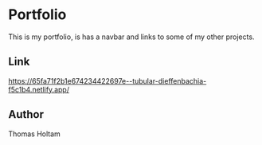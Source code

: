 # Portfolio 

This is my portfolio, is has a navbar and links to some of my other projects.

## Link 
https://65fa71f2b1e674234422697e--tubular-dieffenbachia-f5c1b4.netlify.app/

## Author
Thomas Holtam